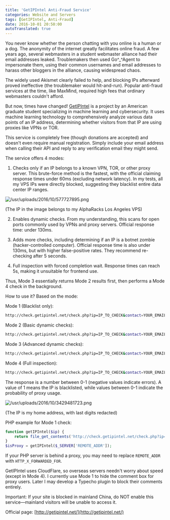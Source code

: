 ```yaml
---
title: 'GetIPIntel Anti-Fraud Service'
categories: Website and Servers
tags: [GetIPIntel, Anti-Fraud]
date: 2016-10-01 20:50:00
autoTranslated: true
---
```



You never know whether the person chatting with you online is a human or a dog. The anonymity of the internet greatly facilitates online fraud. A few years ago, several webmasters in a student webmaster alliance had their email addresses leaked. Troublemakers then used Go^_^Agent to impersonate them, using their common usernames and email addresses to harass other bloggers in the alliance, causing widespread chaos.

The widely used Akismet clearly failed to help, and blocking IPs afterward proved ineffective (the troublemaker would hit-and-run). Popular anti-fraud services at the time, like MaxMind, required high fees that ordinary webmasters couldn't afford.

But now, times have changed! [GetIPIntel](http://getipintel.net/) is a project by an American graduate student specializing in machine learning and cybersecurity. It uses machine learning technology to comprehensively analyze various data points of an IP address, determining whether visitors from that IP are using proxies like VPNs or TOR.

This service is completely free (though donations are accepted) and doesn't even require manual registration. Simply include your email address when calling their API and reply to any verification email they might send.

The service offers 4 modes:

1. Checks only if an IP belongs to a known VPN, TOR, or other proxy server. This brute-force method is the fastest, with the official claiming response times under 60ms (excluding network latency). In my tests, all my VPS IPs were directly blocked, suggesting they blacklist entire data center IP ranges.

![/usr/uploads/2016/10/577727895.png](/usr/uploads/2016/10/577727895.png)

(The IP in the image belongs to my AlphaRacks Los Angeles VPS)

2. Enables dynamic checks. From my understanding, this scans for open ports commonly used by VPNs and proxy servers. Official response time: under 130ms.

3. Adds more checks, including determining if an IP is a botnet zombie (hacker-controlled computer). Official response time is also under 130ms, but with higher false-positive rates. They recommend re-checking after 5 seconds.

4. Full inspection with forced completion wait. Response times can reach 5s, making it unsuitable for frontend use.

Thus, Mode 3 essentially returns Mode 2 results first, then performs a Mode 4 check in the background.

How to use it? Based on the mode:

Mode 1 (Blacklist only):
```bash
http://check.getipintel.net/check.php?ip=IP_TO_CHECK&contact=YOUR_EMAIL&flags=m
```

Mode 2 (Basic dynamic checks):
```bash
http://check.getipintel.net/check.php?ip=IP_TO_CHECK&contact=YOUR_EMAIL&flags=b
```

Mode 3 (Advanced dynamic checks):
```bash
http://check.getipintel.net/check.php?ip=IP_TO_CHECK&contact=YOUR_EMAIL
```

Mode 4 (Full inspection):
```bash
http://check.getipintel.net/check.php?ip=IP_TO_CHECK&contact=YOUR_EMAIL&flags=f
```

The response is a number between 0-1 (negative values indicate errors). A value of 1 means the IP is blacklisted, while values between 0-1 indicate the probability of proxy usage.

![/usr/uploads/2016/10/3429481723.png](/usr/uploads/2016/10/3429481723.png)

(The IP is my home address, with last digits redacted)

PHP example for Mode 1 check:
```php
function getIPIntel($ip) {
    return file_get_contents('http://check.getipintel.net/check.php?ip='. $ip .'&contact=YOUR_EMAIL&flags=m') == 1;
}
$isProxy = getIPIntel($_SERVER['REMOTE_ADDR']);
```

If your PHP server is behind a proxy, you may need to replace `REMOTE_ADDR` with `HTTP_X_FORWARDED_FOR`.

GetIPIntel uses CloudFlare, so overseas servers needn't worry about speed (except in Mode 4). I currently use Mode 1 to hide the comment box for proxy users. Later I may develop a Typecho plugin to block their comments entirely.

Important: If your site is blocked in mainland China, do NOT enable this service—mainland visitors will be unable to access it.

Official page: [http://getipintel.net/](http://getipintel.net/)
```
